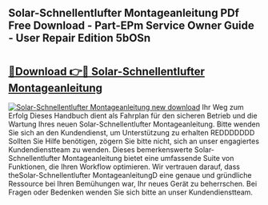 ## Solar-Schnellentlufter Montageanleitung PDf Free Download - Part-EPm Service Owner Guide - User Repair Edition 5bOSn

# <h2><a href="http://df71qtu.blite.top/?on=Solar-Schnellentlufter+Montageanleitung">🔗Download 👉🔴 Solar-Schnellentlufter Montageanleitung</a></h2>

[![Solar-Schnellentlufter Montageanleitung new download](https://i.imgur.com/lujVjoI.png)](http://df71qtu.blite.top/?on=Solar-Schnellentlufter+Montageanleitung)
Ihr Weg zum Erfolg Dieses Handbuch dient als Fahrplan für den sicheren Betrieb und die Wartung Ihres neuen Solar-Schnellentlufter Montageanleitung. Bitte wenden Sie sich an den Kundendienst, um Unterstützung zu erhalten REDDDDDDD Sollten Sie Hilfe benötigen, zögern Sie bitte nicht, sich an unser engagiertes Kundendienstteam zu wenden. Dieses bemerkenswerte Solar-Schnellentlufter Montageanleitung bietet eine umfassende Suite von Funktionen, die Ihren Workflow optimieren. Wir vertrauen darauf, dass theSolar-Schnellentlufter MontageanleitungD eine genaue und gründliche Ressource bei Ihren Bemühungen war, Ihr neues Gerät zu beherrschen. Bei Fragen oder Bedenken wenden Sie sich bitte an unser Kundendienstteam.
